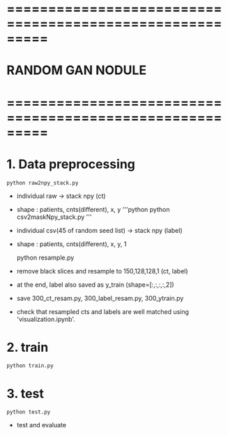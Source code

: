 # =========================================================
# 	RANDOM GAN NODULE
# =========================================================

# 1. Data preprocessing

    python raw2npy_stack.py  

  - individual raw -> stack npy (ct) 
  - shape : patients, cnts(different), x, y
'''python
    python csv2maskNpy_stack.py
'''
  - individual csv(45 of random seed list) -> stack npy (label)
  - shape : patients, cnts(different), x, y, 1
  
    python resample.py

  - remove black slices and resample to 150,128,128,1 (ct, label)
  - at the end, label also saved as y_train (shape=[:,:,:,:,2])
  - save 300_ct_resam.py, 300_label_resam.py, 300_ytrain.py

  - check that resampled cts and labels are well matched using 'visualization.ipynb'.
  
# 2. train

    python train.py


# 3. test

    python test.py

  - test and evaluate
  
 
 
 